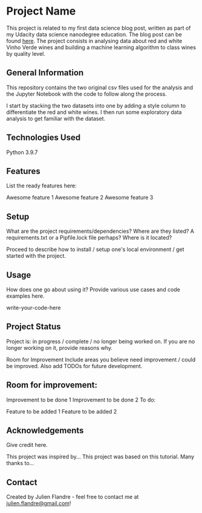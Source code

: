 # Project Name
This project is related to my first data science blog post, written as part of my Udacity data science nanodegree education. The blog post can be found [here](https://medium.com/@julienflandre/can-robots-be-sommeliers-cf8134302680). The project consists in analysing data about red and white Vinho Verde wines and building a machine learning algorithm to class wines by quality level.

## General Information
This repository contains the two original csv files used for the analysis and the Jupyter Notebook with the code to follow along the process.

I start by stacking the two datasets into one by adding a style column to differentiate the red and white wines. I then run some exploratory data analysis to get familiar with the dataset. 

## Technologies Used
Python 3.9.7

## Features
List the ready features here:

Awesome feature 1
Awesome feature 2
Awesome feature 3


## Setup
What are the project requirements/dependencies? Where are they listed? A requirements.txt or a Pipfile.lock file perhaps? Where is it located?

Proceed to describe how to install / setup one's local environment / get started with the project.

## Usage
How does one go about using it? Provide various use cases and code examples here.

write-your-code-here

## Project Status
Project is: in progress / complete / no longer being worked on. If you are no longer working on it, provide reasons why.

Room for Improvement
Include areas you believe need improvement / could be improved. Also add TODOs for future development.

## Room for improvement:

Improvement to be done 1
Improvement to be done 2
To do:

Feature to be added 1
Feature to be added 2

## Acknowledgements
Give credit here.

This project was inspired by...
This project was based on this tutorial.
Many thanks to...

## Contact
Created by Julien Flandre  - feel free to contact me at julien.flandre@gmail.com!

